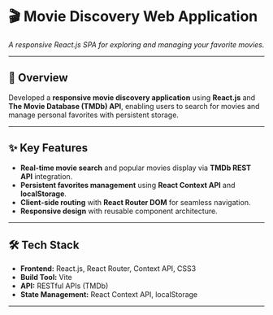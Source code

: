 # 🎬 Movie Discovery Web Application

*A responsive React.js SPA for exploring and managing your favorite movies.*

---

## **📌 Overview**
Developed a **responsive movie discovery application** using **React.js** and **The Movie Database (TMDb) API**, enabling users to search for movies and manage personal favorites with persistent storage.

---

## **✨ Key Features**
- **Real-time movie search** and popular movies display via **TMDb REST API** integration.
- **Persistent favorites management** using **React Context API** and **localStorage**.
- **Client-side routing** with **React Router DOM** for seamless navigation.
- **Responsive design** with reusable component architecture.

---

## **🛠 Tech Stack**
- **Frontend:** React.js, React Router, Context API, CSS3
- **Build Tool:** Vite
- **API:** RESTful APIs (TMDb)
- **State Management:** React Context API, localStorage

---



